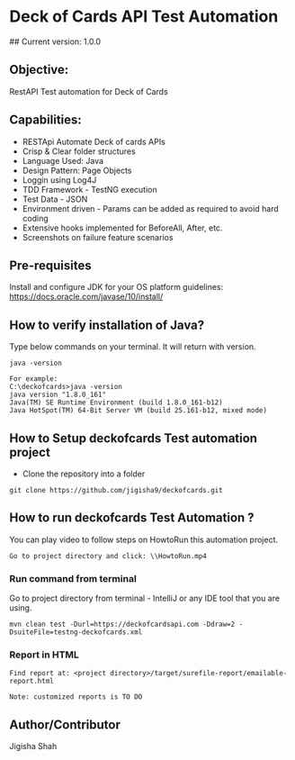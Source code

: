 <h1>Deck of Cards API Test Automation</h1>
## Current version:
    1.0.0
    
## Objective:
RestAPI Test automation for Deck of Cards

## Capabilities:
* RESTApi Automate Deck of cards APIs
* Crisp & Clear folder structures
* Language Used: Java
* Design Pattern: Page Objects
* Loggin using Log4J
* TDD Framework - TestNG execution
* Test Data - JSON
* Environment driven - Params can be added as required to avoid hard coding
* Extensive hooks implemented for BeforeAll, After, etc.
* Screenshots on failure feature scenarios


## Pre-requisites

Install and configure JDK for your OS platform guidelines: https://docs.oracle.com/javase/10/install/

## How to verify installation of Java?

Type below commands on your terminal. It will return with version.
   ``` 
   java -version
       
  For example:
   C:\deckofcards>java -version
   java version "1.8.0_161"
   Java(TM) SE Runtime Environment (build 1.8.0_161-b12)
   Java HotSpot(TM) 64-Bit Server VM (build 25.161-b12, mixed mode)

 ```  
 
## How to Setup deckofcards Test automation project

* Clone the repository into a folder

```
git clone https://github.com/jigisha9/deckofcards.git
``` 


## How to run deckofcards Test Automation ?
You can play video to follow steps on HowtoRun this automation project.
```
Go to project directory and click: \\HowtoRun.mp4
```

### Run command from terminal 
Go to project directory from terminal - IntelliJ or any IDE tool that you are using.

```
mvn clean test -Durl=https://deckofcardsapi.com -Ddraw=2 -DsuiteFile=testng-deckofcards.xml 
```


### Report in HTML 

```
Find report at: <project directory>/target/surefile-report/emailable-report.html

Note: customized reports is TO DO
```  

## Author/Contributor
 
Jigisha Shah 

```
